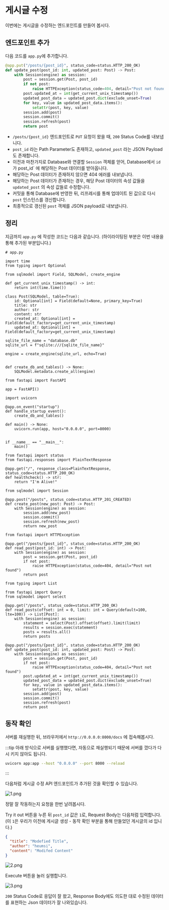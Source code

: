 # 게시글 수정

이번에는 게시글을 수정하는 엔드포인트를 만들어 봅시다.
 
## 엔드포인트 추가

다음 코드를 `app.py`에 추가합니다.

```python
@app.put("/posts/{post_id}", status_code=status.HTTP_200_OK)
def update_post(post_id: int, updated_post: Post) -> Post:
    with Session(engine) as session:
        post = session.get(Post, post_id)
        if not post:
            raise HTTPException(status_code=404, detail="Post not found")
        post.updated_at = int(get_current_unix_timestamp())
        updated_post_data = updated_post.dict(exclude_unset=True)
        for key, value in updated_post_data.items():
            setattr(post, key, value)
        session.add(post)
        session.commit()
        session.refresh(post)
        return post
```

- `/posts/{post_id}` 엔드포인트로 `PUT` 요청이 왔을 때, `200` Status Code를 내보냅니다.
- `post_id` 라는 Path Parameter도 존재하고, `updated_post` 라는 JSON Payload도 존재합니다. 
- 이전과 마찬가지로 Database와 연결할 `Session` 객체를 얻어, Database에서 `id`가 post_id` 에 해당하는 Post 데이터를 받아옵니다.
- 해당하는 Post 데이터가 존재하지 않으면 404 에러를 내보냅니다.
- 해당하는 Post 데이터가 존재하는 경우, 해당 Post 데이터의 속성 값들을 `updated_post` 의 속성 값들로 수정합니다.
- 커밋을 통해 Database에 반영한 뒤, 리프레시를 통해 업데이트 된 값으로 다시 `post` 인스턴스를 갱신합니다.
- 최종적으로 갱신된 `post` 객체를 JSON payload로 내보냅니다.

## 정리

지금까지 `app.py` 에 작성한 코드는 다음과 같습니다. (하이라이팅된 부분은 이번 내용을 통해 추가된 부분입니다.)

```python{85-98}
# app.py

import time
from typing import Optional

from sqlmodel import Field, SQLModel, create_engine

def get_current_unix_timestamp() -> int:
    return int(time.time())

class Post(SQLModel, table=True):
    id: Optional[int] = Field(default=None, primary_key=True)
    title: str
    author: str
    content: str
    created_at: Optional[int] = Field(default_factory=get_current_unix_timestamp)
    updated_at: Optional[int] = Field(default_factory=get_current_unix_timestamp)

sqlite_file_name = "database.db"
sqlite_url = f"sqlite:///{sqlite_file_name}"

engine = create_engine(sqlite_url, echo=True)


def create_db_and_tables() -> None:
    SQLModel.metadata.create_all(engine)

from fastapi import FastAPI    

app = FastAPI()

import uvicorn

@app.on_event("startup")
def handle_startup_event():
    create_db_and_tables()

def main() -> None:
    uvicorn.run(app, host="0.0.0.0", port=8000)


if __name__ == "__main__":
    main()
    
from fastapi import status
from fastapi.responses import PlainTextResponse

@app.get("/", response_class=PlainTextResponse, status_code=status.HTTP_200_OK)
def healthcheck() -> str:
    return "I'm Alive!"
    
from sqlmodel import Session

@app.post("/posts", status_code=status.HTTP_201_CREATED)
def create_post(new_post: Post) -> Post:
    with Session(engine) as session:
        session.add(new_post)
        session.commit()
        session.refresh(new_post)
        return new_post
        
from fastapi import HTTPException

@app.get("/posts/{post_id}", status_code=status.HTTP_200_OK)
def read_post(post_id: int) -> Post:
    with Session(engine) as session:
        post = session.get(Post, post_id)
        if not post:
            raise HTTPException(status_code=404, detail="Post not found")
        return post

from typing import List

from fastapi import Query
from sqlmodel import select

@app.get("/posts", status_code=status.HTTP_200_OK)
def read_posts(offset: int = 0, limit: int = Query(default=100, lte=100)) -> List[Post]:
    with Session(engine) as session:
        statement = select(Post).offset(offset).limit(limit)
        results = session.exec(statement)
        posts = results.all()
        return posts
        
@app.put("/posts/{post_id}", status_code=status.HTTP_200_OK)
def update_post(post_id: int, updated_post: Post) -> Post:
    with Session(engine) as session:
        post = session.get(Post, post_id)
        if not post:
            raise HTTPException(status_code=404, detail="Post not found")
        post.updated_at = int(get_current_unix_timestamp())
        updated_post_data = updated_post.dict(exclude_unset=True)
        for key, value in updated_post_data.items():
            setattr(post, key, value)
        session.add(post)
        session.commit()
        session.refresh(post)
        return post
```

## 동작 확인

서버를 재실행한 뒤, 브라우저에서 `http://0.0.0.0:8000/docs` 에 접속해봅시다.

:::tip
아래 방식으로 서버를 실행했다면, 자동으로 재실행되기 때문에 서버를 껐다가 다시 키지 않아도 됩니다.

```bash
uvicorn app:app --host "0.0.0.0" --port 8000 --reload
```
:::

다음처럼 게시글 수정 API 엔드포인트가 추가된 것을 확인할 수 있습니다.

![1.png](./1.png)

정말 잘 작동하는지 요청을 한번 날려봅시다.

Try it out 버튼을 누른 뒤 `post_id` 값은 `1`로, Request Body는 다음처럼 입력합니다.
(이 `1`은 우리가 이전에 게시글 생성 - 동작 확인 부분을 통해 만들었던 게시글의 id 입니다.)

```json
{
  "title": "Modefied Title",
  "author": "heumsi",
  "content": "Modifed Content"
}
```

![2.png](./2.png)

Execute 버튼을 눌러 실행합니다.

![3.png](./3.png)

`200` Status Code로 응답이 잘 왔고, Response Body에도 의도한 대로 수정된 데이터를 표현하는 Json 데이터가 잘 나와있습니다.

